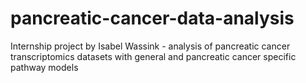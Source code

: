 # pancreatic-cancer-data-analysis
Internship project by Isabel Wassink - analysis of pancreatic cancer transcriptomics datasets with general and pancreatic cancer specific pathway models
